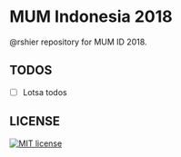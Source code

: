 MUM Indonesia 2018
==================

@rshier repository for MUM ID 2018.

TODOS
-----
- [ ] Lotsa todos

LICENSE
-------

[![MIT license](http://img.shields.io/badge/license-MIT-brightgreen.svg)](http://opensource.org/licenses/MIT)

